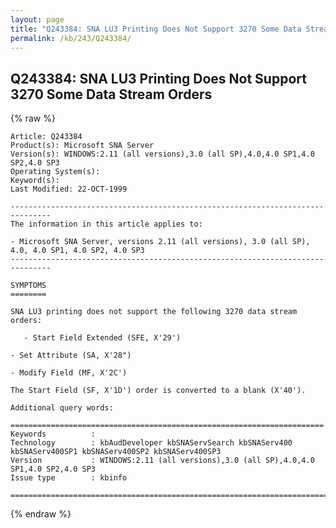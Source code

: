 ```yaml
---
layout: page
title: "Q243384: SNA LU3 Printing Does Not Support 3270 Some Data Stream Orders"
permalink: /kb/243/Q243384/
---
```


## Q243384: SNA LU3 Printing Does Not Support 3270 Some Data Stream Orders

{% raw %}

	Article: Q243384
	Product(s): Microsoft SNA Server
	Version(s): WINDOWS:2.11 (all versions),3.0 (all SP),4.0,4.0 SP1,4.0 SP2,4.0 SP3
	Operating System(s): 
	Keyword(s): 
	Last Modified: 22-OCT-1999
	
	-------------------------------------------------------------------------------
	The information in this article applies to:
	
	- Microsoft SNA Server, versions 2.11 (all versions), 3.0 (all SP), 4.0, 4.0 SP1, 4.0 SP2, 4.0 SP3 
	-------------------------------------------------------------------------------
	
	SYMPTOMS
	========
	
	SNA LU3 printing does not support the following 3270 data stream orders:
	
	   - Start Field Extended (SFE, X'29')
	
	- Set Attribute (SA, X'28")
	
	- Modify Field (MF, X'2C')
	
	The Start Field (SF, X'1D') order is converted to a blank (X'40').
	
	Additional query words:
	
	======================================================================
	Keywords          :  
	Technology        : kbAudDeveloper kbSNAServSearch kbSNAServ400 kbSNAServ400SP1 kbSNAServ400SP2 kbSNAServ400SP3
	Version           : WINDOWS:2.11 (all versions),3.0 (all SP),4.0,4.0 SP1,4.0 SP2,4.0 SP3
	Issue type        : kbinfo
	
	=============================================================================
	

{% endraw %}
